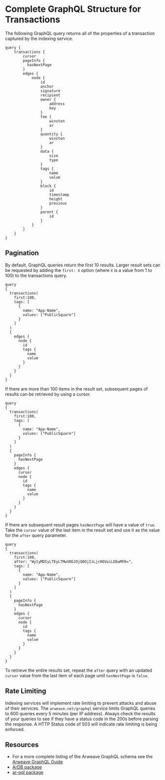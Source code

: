 # Complete GraphQL Structure for Transactions
The following GraphQL query returns all of the properties of a transaction captured by the indexing service.

```graphql:no-line-numbers
query {
    transactions {
        cursor
        pageInfo { 
          hasNextPage
        }
        edges {
            node {
                id
                anchor
                signature
                recipient
                owner {
                    address
                    key
                }
                fee {
                    winston
                    ar
                }
                quantity {
                    winston
                    ar
                }
                data {
                    size
                    type
                }
                tags {
                    name
                    value
                }
                block {
                    id
                    timestamp
                    height
                    previous
                }
                parent {
                    id
                }
            }
        }
    }
}

```

## Pagination
By default, GraphQL queries return the first 10 results. Larger result sets can be requested by adding the `first: X` option (where `X` is a value from 1 to 100) to the transactions query.
```graphql{4}
query
{
  transactions(
    first:100,
    tags: [
      {
        name: "App-Name",
        values: ["PublicSquare"]
      }
    ]
  ) 
  {
    edges {
      node {
        id
        tags {
          name
          value
        }
      }
    }
  }
}

```
If there are more than 100 items in the result set, subsequent pages of results can be retrieved by using a cursor.
```graphql{13-15,17}
query
{
  transactions(
    first:100,
    tags: [
      {
        name: "App-Name",
        values: ["PublicSquare"]
      }
    ]
  ) 
  {
    pageInfo { 
      hasNextPage
    }
    edges {
      cursor
      node {
        id
        tags {
          name
          value
        }
      }
    }
  }
}
```
If there are subsequent result pages `hasNextPage` will have a value of `true`. Take the `cursor` value of the last item in the result set and use it as the value for the `after` query parameter.
```graphql{5}
query
{
  transactions(
    first:100,
    after: "WyIyMDIyLTEyLTMwVDE2OjQ0OjIzLjc0OVoiLDEwMF0=",
    tags: [
      {
        name: "App-Name",
        values: ["PublicSquare"]
      }
    ]
  ) 
  {
    pageInfo { 
      hasNextPage
    }
    edges {
      cursor
      node {
        id
        tags {
          name
          value
        }
      }
    }
  }
}
```
To retrieve the entire results set, repeat the `after` query with an updated `cursor` value from the last item of each page until `hasNextPage` is `false`.

## Rate Limiting
Indexing services will implement rate limiting to prevent attacks and abuse of their services. The `arweave.net/graphql` service limits GraphQL queries to 600 queries every 5 minutes (per IP address). Always check the results of your queries to see if they have a status code in the 200s before parsing the response. A HTTP Status code of 503 will indicate rate limiting is being enforced.

## Resources
* For a more complete listing of the Arweave GraphQL schema see the [Arweave GraphQL Guide](https://gql-guide.arweave.dev)
* [ArDB package](../references/graphql/ardb.md)
* [ar-gql package](../references//graphql/ar-gql.md)
